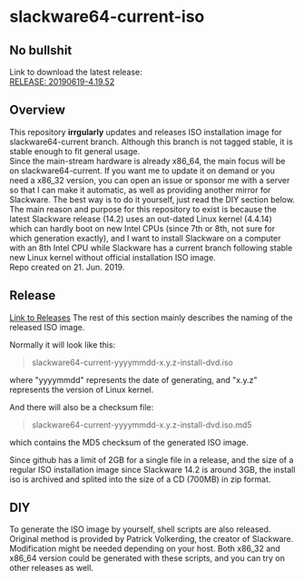 slackware64-current-iso
======

No bullshit
--------
Link to download the latest release:  
[RELEASE: 20190619-4.19.52](https://github.com/codesforu/slackware64-current-iso/releases/tag/20190619-4.19.52)

Overview
--------
This repository  **irrgularly** updates and releases ISO installation image for  slackware64-current branch. Although this branch is not tagged stable, it is stable enough to fit general usage.  
Since the main-stream hardware is already x86_64, the main focus will be on slackware64-current. If you want me to update it on demand or you need a x86_32 version, you can open an issue or sponsor me with a server so that I can make it automatic, as well as providing another mirror for Slackware. The best way is to do it yourself, just read the DIY section below.  
The main reason and purpose for this repository to exist is because the latest Slackware release (14.2) uses an out-dated Linux kernel (4.4.14) which can hardly boot on new Intel CPUs (since 7th or 8th, not sure for which generation exactly), and I want to install Slackware on a computer with an 8th Intel CPU while Slackware has a current branch following stable new Linux kernel without official installation ISO image.  
Repo created on 21. Jun. 2019.


Release
--------
[Link to Releases](https://github.com/codesforu/slackware64-current-iso/releases)
The rest of this section mainly describes the naming of the released ISO image.  

Normally it will look like this:  

> slackware64-current-yyyymmdd-x.y.z-install-dvd.iso  

where "yyyymmdd" represents the date of generating, and "x.y.z" represents the version of Linux kernel.  

And there will also be a checksum file:  

> slackware64-current-yyyymmdd-x.y.z-install-dvd.iso.md5  

which contains the MD5 checksum of the generated ISO image.  

Since github has a limit of 2GB for a single file in a release, and the size of a regular ISO installation image since Slackware 14.2 is around 3GB, the install iso is archived and splited into the size of a CD (700MB) in zip format.

DIY
--------

To generate the ISO image by yourself,  shell scripts are also released. Original method is provided by Patrick Volkerding, the creator of Slackware. Modification might be needed depending on your host.  Both x86_32 and x86_64 version could be generated with these scripts, and you can try on other releases as well.
